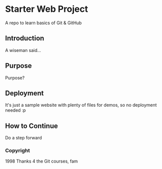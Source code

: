# Starter Web Project

A repo to learn basics of Git & GitHub

## Introduction

A wiseman said...

## Purpose

Purpose?

## Deployment

It's just a sample website with plenty of files for demos, so no deployment needed :p

## How to Continue

Do a step forward

### Copyright

1998 Thanks 4 the Git courses, fam
